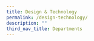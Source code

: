 ```yaml
---
title: Design & Technology
permalink: /design-technology/
description: ""
third_nav_title: Departments
---
```

